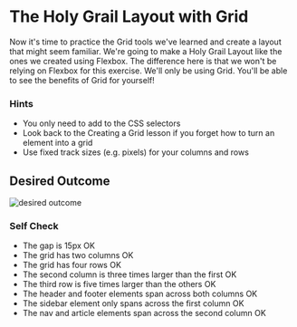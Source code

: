 # The Holy Grail Layout with Grid

Now it's time to practice the Grid tools we've learned and create a layout that might seem familiar. We're going to make a Holy Grail Layout like the ones we created using Flexbox. The difference here is that we won't be relying on Flexbox for this exercise. We'll only be using Grid. You'll be able to see the benefits of Grid for yourself!

### Hints

- You only need to add to the CSS selectors
- Look back to the Creating a Grid lesson if you forget how to turn an element into a grid
- Use fixed track sizes (e.g. pixels) for your columns and rows

## Desired Outcome

![desired outcome](./desired-outcome.png)

### Self Check

- The gap is 15px   OK
- The grid has two columns    OK
- The grid has four rows    OK
- The second column is three times larger than the first OK
- The third row is five times larger than the others OK
- The header and footer elements span across both columns OK
- The sidebar element only spans across the first column OK
- The nav and article elements span across the second column OK